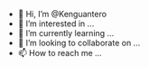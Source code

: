 - 👋 Hi, I’m @Kenguantero
- 👀 I’m interested in ...
- 🌱 I’m currently learning ...
- 💞️ I’m looking to collaborate on ...
- 📫 How to reach me ...

<!---
Kenguantero/Kenguantero is a ✨ special ✨ repository because its `README.md` (this file) appears on your GitHub profile.
You can click the Preview link to take a look at your changes.
--->
